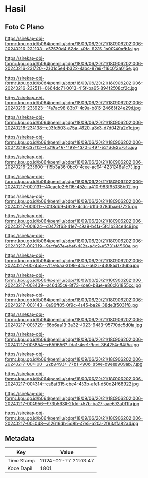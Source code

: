 # Hasil

## Foto C Plano

https://sirekap-obj-formc.kpu.go.id/b064/pemilu/pdpr/18/09/06/20/21/1809062021006-20240216-232103--d67570d4-52de-40fe-8235-1a09740afb1a.jpg

https://sirekap-obj-formc.kpu.go.id/b064/pemilu/pdpr/18/09/06/20/21/1809062021006-20240216-231720--2301c5e4-b322-4abc-87e6-f16c0f3a015e.jpg

https://sirekap-obj-formc.kpu.go.id/b064/pemilu/pdpr/18/09/06/20/21/1809062021006-20240216-232511--0664dc71-0013-415f-ba65-894f2508cf2c.jpg

https://sirekap-obj-formc.kpu.go.id/b064/pemilu/pdpr/18/09/06/20/21/1809062021006-20240216-233923--17a7ac98-83b7-4c9a-b815-24668f24e29d.jpg

https://sirekap-obj-formc.kpu.go.id/b064/pemilu/pdpr/18/09/06/20/21/1809062021006-20240216-234138--e03fd503-a75a-4620-a3d3-d7d042fa2e1c.jpg

https://sirekap-obj-formc.kpu.go.id/b064/pemilu/pdpr/18/09/06/20/21/1809062021006-20240216-235112--fa216a46-4198-4372-a494-521ddc2c7c1c.jpg

https://sirekap-obj-formc.kpu.go.id/b064/pemilu/pdpr/18/09/06/20/21/1809062021006-20240216-235600--f15b3a36-0bc0-4cee-ac94-4231248a1c73.jpg

https://sirekap-obj-formc.kpu.go.id/b064/pemilu/pdpr/18/09/06/20/21/1809062021006-20240217-000131--43cacfe2-5f16-452c-a410-983f95038b02.jpg

https://sirekap-obj-formc.kpu.go.id/b064/pemilu/pdpr/18/09/06/20/21/1809062021006-20240217-001011--a01f8db9-4628-4ddc-b1fd-378dbaa67725.jpg

https://sirekap-obj-formc.kpu.go.id/b064/pemilu/pdpr/18/09/06/20/21/1809062021006-20240217-001624--d0472f63-41e7-49a9-b4fa-5fc1b234e4c9.jpg

https://sirekap-obj-formc.kpu.go.id/b064/pemilu/pdpr/18/09/06/20/21/1809062021006-20240217-002319--9acfa67e-ebef-482a-a4c9-e5731ef4560e.jpg

https://sirekap-obj-formc.kpu.go.id/b064/pemilu/pdpr/18/09/06/20/21/1809062021006-20240217-002455--71f7e5aa-3199-4dc7-a625-43085d1736ba.jpg

https://sirekap-obj-formc.kpu.go.id/b064/pemilu/pdpr/18/09/06/20/21/1809062021006-20240217-003439--a46d35c6-8f73-4ce6-b8ae-e86c161855cc.jpg

https://sirekap-obj-formc.kpu.go.id/b064/pemilu/pdpr/18/09/06/20/21/1809062021006-20240217-003143--8e96ff05-0f9c-4a45-ba26-38de3f5031f8.jpg

https://sirekap-obj-formc.kpu.go.id/b064/pemilu/pdpr/18/09/06/20/21/1809062021006-20240217-003729--96b6aa13-3a32-4023-9483-95770dc5d0fa.jpg

https://sirekap-obj-formc.kpu.go.id/b064/pemilu/pdpr/18/09/06/20/21/1809062021006-20240217-003854--c6596562-fda1-4ee1-9ccf-364254e64f5a.jpg

https://sirekap-obj-formc.kpu.go.id/b064/pemilu/pdpr/18/09/06/20/21/1809062021006-20240217-004100--22b94934-77b1-4906-850e-d9ee8909ab77.jpg

https://sirekap-obj-formc.kpu.go.id/b064/pemilu/pdpr/18/09/06/20/21/1809062021006-20240217-004314--ca8af315-cbe4-483b-afe1-d50d24f68922.jpg

https://sirekap-obj-formc.kpu.go.id/b064/pemilu/pdpr/18/09/06/20/21/1809062021006-20240217-004956--973b5630-2fdd-457b-ba27-aae692a0f1fa.jpg

https://sirekap-obj-formc.kpu.go.id/b064/pemilu/pdpr/18/09/06/20/21/1809062021006-20240217-005048--a12616db-5d8b-47e5-a20a-2f93affa82a4.jpg


## Metadata

| Key        | Value               |
| ---------- | ------------------- |
| Time Stamp | 2024-02-27 22:03:47 |
| Kode Dapil | 1801                |



